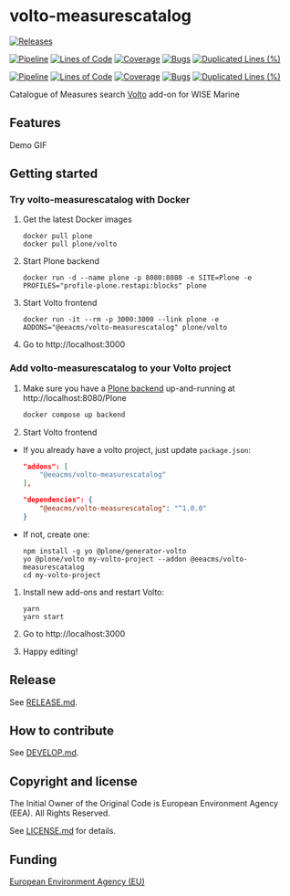 # volto-measurescatalog

[![Releases](https://img.shields.io/github/v/release/eea/volto-measurescatalog)](https://github.com/eea/volto-measurescatalog/releases)

[![Pipeline](https://ci.eionet.europa.eu/buildStatus/icon?job=volto-addons%2Fvolto-measurescatalog%2Fmaster&subject=master)](https://ci.eionet.europa.eu/view/Github/job/volto-addons/job/volto-measurescatalog/job/master/display/redirect)
[![Lines of Code](https://sonarqube.eea.europa.eu/api/project_badges/measure?project=volto-measurescatalog-master&metric=ncloc)](https://sonarqube.eea.europa.eu/dashboard?id=volto-measurescatalog-master)
[![Coverage](https://sonarqube.eea.europa.eu/api/project_badges/measure?project=volto-measurescatalog-master&metric=coverage)](https://sonarqube.eea.europa.eu/dashboard?id=volto-measurescatalog-master)
[![Bugs](https://sonarqube.eea.europa.eu/api/project_badges/measure?project=volto-measurescatalog-master&metric=bugs)](https://sonarqube.eea.europa.eu/dashboard?id=volto-measurescatalog-master)
[![Duplicated Lines (%)](https://sonarqube.eea.europa.eu/api/project_badges/measure?project=volto-measurescatalog-master&metric=duplicated_lines_density)](https://sonarqube.eea.europa.eu/dashboard?id=volto-measurescatalog-master)

[![Pipeline](https://ci.eionet.europa.eu/buildStatus/icon?job=volto-addons%2Fvolto-measurescatalog%2Fdevelop&subject=develop)](https://ci.eionet.europa.eu/view/Github/job/volto-addons/job/volto-measurescatalog/job/develop/display/redirect)
[![Lines of Code](https://sonarqube.eea.europa.eu/api/project_badges/measure?project=volto-measurescatalog-develop&metric=ncloc)](https://sonarqube.eea.europa.eu/dashboard?id=volto-measurescatalog-develop)
[![Coverage](https://sonarqube.eea.europa.eu/api/project_badges/measure?project=volto-measurescatalog-develop&metric=coverage)](https://sonarqube.eea.europa.eu/dashboard?id=volto-measurescatalog-develop)
[![Bugs](https://sonarqube.eea.europa.eu/api/project_badges/measure?project=volto-measurescatalog-develop&metric=bugs)](https://sonarqube.eea.europa.eu/dashboard?id=volto-measurescatalog-develop)
[![Duplicated Lines (%)](https://sonarqube.eea.europa.eu/api/project_badges/measure?project=volto-measurescatalog-develop&metric=duplicated_lines_density)](https://sonarqube.eea.europa.eu/dashboard?id=volto-measurescatalog-develop)

Catalogue of Measures search [Volto](https://github.com/plone/volto) add-on for WISE Marine

## Features

Demo GIF

## Getting started

### Try volto-measurescatalog with Docker

1. Get the latest Docker images

   ```
   docker pull plone
   docker pull plone/volto
   ```

1. Start Plone backend

   ```
   docker run -d --name plone -p 8080:8080 -e SITE=Plone -e PROFILES="profile-plone.restapi:blocks" plone
   ```

1. Start Volto frontend

   ```
   docker run -it --rm -p 3000:3000 --link plone -e ADDONS="@eeacms/volto-measurescatalog" plone/volto
   ```

1. Go to http://localhost:3000

### Add volto-measurescatalog to your Volto project

1. Make sure you have a [Plone backend](https://plone.org/download) up-and-running at http://localhost:8080/Plone

   ```Bash
   docker compose up backend
   ```

1. Start Volto frontend

- If you already have a volto project, just update `package.json`:

  ```JSON
  "addons": [
      "@eeacms/volto-measurescatalog"
  ],

  "dependencies": {
      "@eeacms/volto-measurescatalog": "^1.0.0"
  }
  ```

- If not, create one:

  ```
  npm install -g yo @plone/generator-volto
  yo @plone/volto my-volto-project --addon @eeacms/volto-measurescatalog
  cd my-volto-project
  ```

1. Install new add-ons and restart Volto:

   ```
   yarn
   yarn start
   ```

1. Go to http://localhost:3000

1. Happy editing!

## Release

See [RELEASE.md](https://github.com/eea/volto-addon-template/blob/master/RELEASE.md).

## How to contribute

See [DEVELOP.md](https://github.com/eea/volto-measurescatalog/blob/master/DEVELOP.md).

## Copyright and license

The Initial Owner of the Original Code is European Environment Agency (EEA).
All Rights Reserved.

See [LICENSE.md](https://github.com/eea/volto-measurescatalog/blob/master/LICENSE.md) for details.

## Funding

[European Environment Agency (EU)](http://eea.europa.eu)
